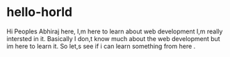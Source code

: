 # hello-horld
Hi Peoples
Abhiraj here, I,m here to learn about web development I,m really intersted in it.
Basically I don,t know much about the web development but im here to learn it.
So let,s see if i can learn something from here .
